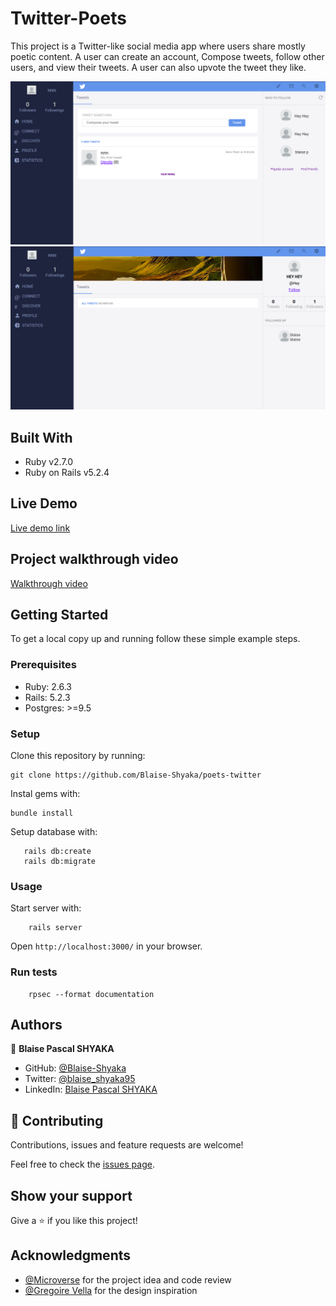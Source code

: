 # Twitter-Poets

This project is a Twitter-like social media app where users share mostly poetic content. A user can create an account, Compose tweets, follow other users, and view their tweets. A user can also upvote the tweet they like.

![Screenshot One](./app/assets/images/Screenshot1.png)
![Screenshot Two](./app/assets/images/Screenshot2.png)

## Built With

- Ruby v2.7.0
- Ruby on Rails v5.2.4

## Live Demo

[Live demo link](https://protected-fjord-05413.herokuapp.com/)

## Project walkthrough video

[Walkthrough video](https://www.loom.com/share/b70accda31494b85b3609b2a2174db01)

## Getting Started

To get a local copy up and running follow these simple example steps.

### Prerequisites

- Ruby: 2.6.3
- Rails: 5.2.3
- Postgres: >=9.5

### Setup

Clone this repository by running:

```
git clone https://github.com/Blaise-Shyaka/poets-twitter
```

Instal gems with:

```
bundle install
```

Setup database with:

```
   rails db:create
   rails db:migrate
```

### Usage

Start server with:

```
    rails server
```

Open `http://localhost:3000/` in your browser.

### Run tests

```
    rpsec --format documentation
```

## Authors

👤 **Blaise Pascal SHYAKA**

- GitHub: [@Blaise-Shyaka](https://github.com/Blaise-Shyaka/)
- Twitter: [@blaise_shyaka95](https://twitter.com/blaise_shyaka95)
- LinkedIn: [Blaise Pascal SHYAKA](https://linkedin.com/in/blaise-pascal-shyaka)

## 🤝 Contributing

Contributions, issues and feature requests are welcome!

Feel free to check the [issues page](https://github.com/Blaise-Shyaka/Twitter-Poets/issues).

## Show your support

Give a ⭐️ if you like this project!

## Acknowledgments

- [@Microverse](https://www.microverse.org/) for the project idea and code review
- [@Gregoire Vella](https://www.behance.net/gregoirevella) for the design inspiration
